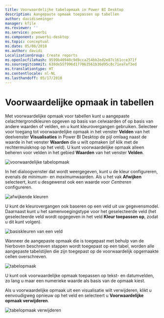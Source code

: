 ```yaml
---
title: Voorwaardelijke tabelopmaak in Power BI Desktop
description: Aangepaste opmaak toepassen op tabellen
author: davidiseminger
manager: kfile
ms.reviewer: ''
ms.service: powerbi
ms.component: powerbi-desktop
ms.topic: conceptual
ms.date: 05/08/2018
ms.author: davidi
LocalizationGroup: Create reports
ms.openlocfilehash: 9599b40940c9d9cca254bb2ed2e87c161cce371f
ms.sourcegitcommit: 638de55f996d177063561b36d95c8c71ea7af3ed
ms.translationtype: HT
ms.contentlocale: nl-NL
ms.lasthandoff: 05/17/2018
---
```

# <a name="conditional-formatting-in-tables"></a>Voorwaardelijke opmaak in tabellen
Met voorwaardelijke opmaak voor tabellen kunt u aangepaste celachtergrondkleuren opgeven op basis van celwaarden of op basis van andere waarden of velden, en u kunt kleurovergangen gebruiken. Selecteer voor toegang tot voorwaardelijke opmaak in het venster **Velden** van het deelvenster **Visualisaties** in Power BI Desktop de pijl omlaag naast de waarde in het venster **Waarden** die u wilt opmaken (of klik met de rechtermuisknop op het veld). U kunt voorwaardelijke opmaak alleen beheren voor velden in het gebied **Waarden** van het venster **Velden**.

![voorwaardelijke tabelopmaak](media/desktop-conditional-table-formatting/table-formatting_1.png)

In het dialoogvenster dat wordt weergegeven, kunt u de kleur configureren, evenals de *minimum*- en *maximum*waarden. Als u het vak **Afwijken** selecteert, kunt u desgewenst ook een waarde voor *Centreren* configureren.

![afwijkende kleuren](media/desktop-conditional-table-formatting/table-formatting_2.png)

U kunt de kleurovergangen ook baseren op een veld uit uw gegevensmodel. Daarnaast kunt u het samenvoegingstype voor het geselecteerde veld (het geselecteerde veld wordt opgegeven in het veld **Kleur toepassen op**, zodat u dit kunt volgen).

![basiskleuren van een veld](media/desktop-conditional-table-formatting/table-formatting_2b.png)

Wanneer de aangepaste opmaak die is toegepast met behulp van de hierboven beschreven stappen wordt toegepast op een tabel, worden alle aangepaste tabelstijlen die zijn toegepast op de voorwaardelijk opgemaakte cellen overschreven.

![tabelopmaak](media/desktop-conditional-table-formatting/table-formatting_3.png)

U kunt ook voorwaardelijke opmaak toepassen op tekst- en datumvelden, zo lang u maar een numerieke waarde als basis van de opmaak kiest. 

Als u voorwaardelijke opmaak uit een visualisatie wilt verwijderen, klikt u eenvoudigweg opnieuw op het veld en selecteert u **Voorwaardelijke opmaak verwijderen**.

![tabelopmaak verwijderen](media/desktop-conditional-table-formatting/table-formatting_4.png)

